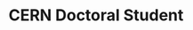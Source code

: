 ---
draft: false
name: "Dario Pullia"
title: "CERN Doctoral Student"
description: "Neutrino searches in ProtoDUNE data and machine learning applications for online supernova pointing in DUNE."
publicationLink: "https://inspirehep.net/authors/2644006"
githubLink: "https://github.com/dariopullia"
avatar: {
    src: "/member-photos/dario.jpeg",
    alt: "Dario Pullia"
}
publishDate: "2025-01-01 15:39"
---